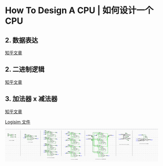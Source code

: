 # How To Design A CPU | 如何设计一个 CPU

## 2. 数据表达

[知乎文章](https://zhuanlan.zhihu.com/p/242728867)

## 2. 二进制逻辑

[知乎文章](https://zhuanlan.zhihu.com/p/260080919)

## 3. 加法器 x 减法器

[知乎文章](https://zhuanlan.zhihu.com/p/260768538)

[Logisim 文件](https://raw.githubusercontent.com/T-K-233/How-To-Design-A-CPU-Logisim-Files/main/How_To_Design_A_CPU_3.circ)

![](./assets/How_To_Design_A_CPU_3.png)